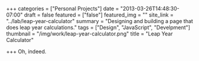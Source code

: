 +++
categories = ["Personal Projects"]
date = "2013-03-26T14:48:30-07:00"
draft = false
featured = ["false"]
featured_img = ""
site_link = "../lab/leap-year-calculator"
summary = "Designing and building a page that does leap year calculations."
tags = ["Design", "JavaScript", "Develpment"]
thumbnail = "/img/work/leap-year-calculator.png"
title = "Leap Year Calculator"

+++
Oh, indeed.
